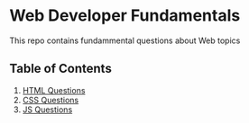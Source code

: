 # Web Developer Fundamentals

This repo contains fundammental questions about Web topics

## Table of Contents

1. [HTML Questions](questions/html-questions.md)
2. [CSS Questions](questions/css-questions.md)
3. [JS Questions](questions/javascript-questions.md)
